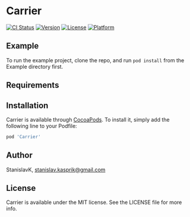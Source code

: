 # Carrier

[![CI Status](http://img.shields.io/travis/StanislavK/Carrier.svg?style=flat)](https://travis-ci.org/StanislavK/Carrier)
[![Version](https://img.shields.io/cocoapods/v/Carrier.svg?style=flat)](http://cocoapods.org/pods/Carrier)
[![License](https://img.shields.io/cocoapods/l/Carrier.svg?style=flat)](http://cocoapods.org/pods/Carrier)
[![Platform](https://img.shields.io/cocoapods/p/Carrier.svg?style=flat)](http://cocoapods.org/pods/Carrier)

## Example

To run the example project, clone the repo, and run `pod install` from the Example directory first.

## Requirements

## Installation

Carrier is available through [CocoaPods](http://cocoapods.org). To install
it, simply add the following line to your Podfile:

```ruby
pod 'Carrier'
```

## Author

StanislavK, stanislav.kasprik@gmail.com

## License

Carrier is available under the MIT license. See the LICENSE file for more info.
